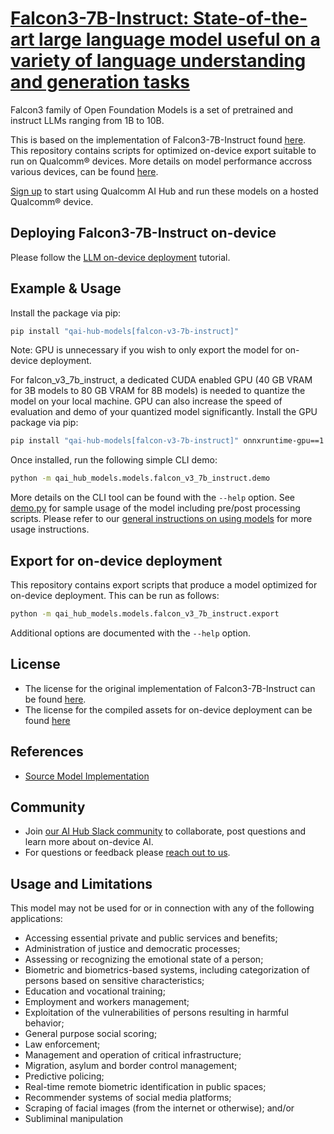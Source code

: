# [Falcon3-7B-Instruct: State-of-the-art large language model useful on a variety of language understanding and generation tasks](https://aihub.qualcomm.com/models/falcon_v3_7b_instruct)

Falcon3 family of Open Foundation Models is a set of pretrained and instruct LLMs ranging from 1B to 10B.

This is based on the implementation of Falcon3-7B-Instruct found [here](https://huggingface.co/tiiuae/Falcon3-7B-Instruct). This repository contains scripts for optimized on-device
export suitable to run on Qualcomm® devices. More details on model performance
accross various devices, can be found [here](https://aihub.qualcomm.com/models/falcon_v3_7b_instruct).

[Sign up](https://myaccount.qualcomm.com/signup) to start using Qualcomm AI Hub and run these models on a hosted Qualcomm® device.

## Deploying Falcon3-7B-Instruct on-device

Please follow the [LLM on-device deployment](https://github.com/quic/ai-hub-apps/tree/main/tutorials/llm_on_genie) tutorial.



## Example & Usage

Install the package via pip:
```bash
pip install "qai-hub-models[falcon-v3-7b-instruct]"
```

Note: GPU is unnecessary if you wish to only export the model for on-device deployment.

For falcon_v3_7b_instruct, a dedicated CUDA enabled GPU (40 GB VRAM for 3B models to 80 GB VRAM for 8B models) is needed to quantize the model on your local machine. GPU can also increase the speed of evaluation and demo of your quantized model significantly.
Install the GPU package via pip:
```bash
pip install "qai-hub-models[falcon-v3-7b-instruct]" onnxruntime-gpu==1.22 https://github.com/quic/aimet/releases/download/2.14.0/aimet_onnx-2.14.0+cu121-cp310-cp310-manylinux_2_34_x86_64.whl -f https://download.pytorch.org/whl/torch_stable.html
```



Once installed, run the following simple CLI demo:

```bash
python -m qai_hub_models.models.falcon_v3_7b_instruct.demo
```
More details on the CLI tool can be found with the `--help` option. See
[demo.py](demo.py) for sample usage of the model including pre/post processing
scripts. Please refer to our [general instructions on using
models](../../../#getting-started) for more usage instructions.

## Export for on-device deployment

This repository contains export scripts that produce a model optimized for
on-device deployment. This can be run as follows:

```bash
python -m qai_hub_models.models.falcon_v3_7b_instruct.export
```
Additional options are documented with the `--help` option.


## License
* The license for the original implementation of Falcon3-7B-Instruct can be found
  [here](https://falconllm.tii.ae/falcon-terms-and-conditions.html).
* The license for the compiled assets for on-device deployment can be found [here](https://falconllm.tii.ae/falcon-terms-and-conditions.html)


## References
* [Source Model Implementation](https://huggingface.co/tiiuae/Falcon3-7B-Instruct)



## Community
* Join [our AI Hub Slack community](https://aihub.qualcomm.com/community/slack) to collaborate, post questions and learn more about on-device AI.
* For questions or feedback please [reach out to us](mailto:ai-hub-support@qti.qualcomm.com).


## Usage and Limitations

This model may not be used for or in connection with any of the following applications:

- Accessing essential private and public services and benefits;
- Administration of justice and democratic processes;
- Assessing or recognizing the emotional state of a person;
- Biometric and biometrics-based systems, including categorization of persons based on sensitive characteristics;
- Education and vocational training;
- Employment and workers management;
- Exploitation of the vulnerabilities of persons resulting in harmful behavior;
- General purpose social scoring;
- Law enforcement;
- Management and operation of critical infrastructure;
- Migration, asylum and border control management;
- Predictive policing;
- Real-time remote biometric identification in public spaces;
- Recommender systems of social media platforms;
- Scraping of facial images (from the internet or otherwise); and/or
- Subliminal manipulation
